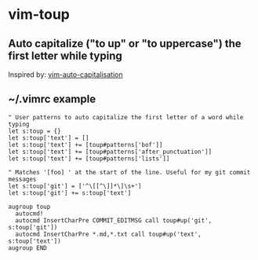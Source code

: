 # vim-toup

## Auto capitalize ("to up" or "to uppercase") the first letter while typing

Inspired by:
[vim-auto-capitalisation](https://davidxmoody.com/vim-auto-capitalisation/)

## ~/.vimrc example

    " User patterns to auto capitalize the first letter of a word while typing
    let s:toup = {}
    let s:toup['text'] = []
    let s:toup['text'] += [toup#patterns['bof']]
    let s:toup['text'] += [toup#patterns['after_punctuation']]
    let s:toup['text'] += [toup#patterns['lists']]

    " Matches '[foo] ' at the start of the line. Useful for my git commit messages
    let s:toup['git'] = ['^\[[^\]]*\]\s+']
    let s:toup['git'] += s:toup['text']

    augroup toup
      autocmd!
      autocmd InsertCharPre COMMIT_EDITMSG call toup#up('git', s:toup['git'])
      autocmd InsertCharPre *.md,*.txt call toup#up('text', s:toup['text'])
    augroup END
